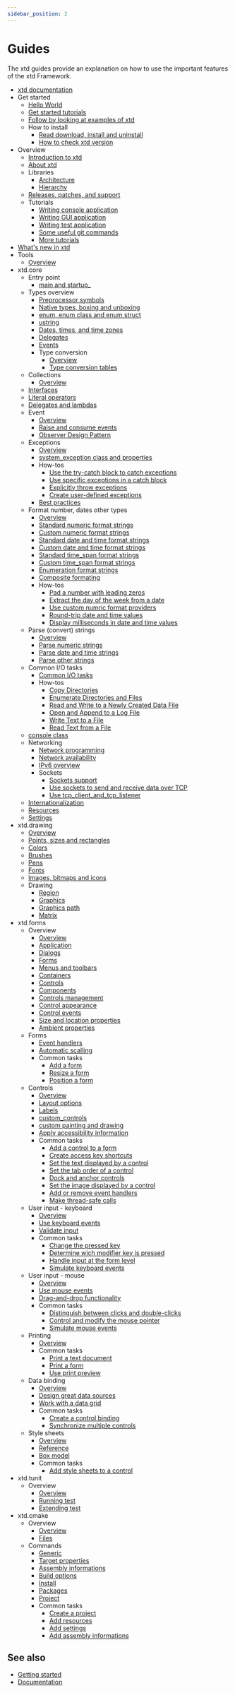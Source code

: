 ```yaml
---
sidebar_position: 2
---
```


# Guides


The xtd guides provide an explanation on how to use the important features of the xtd Framework. 

* [xtd documentation](/docs/documentation/Guides/xtd_documentation)
* Get started
  * [Hello World](/docs/documentation/Guides/Get%20started/hello_world)
  * [Get started tutorials](/docs/documentation/Guides/Overview/Tutorials)
  * [Follow by looking at examples of xtd](https://github.com/gammasoft71/xtd/blob/master/examples/README.md)
  * How to install
    * [Read download, install and uninstall](/docs/downloads)
    * [How to check xtd version](/docs/documentation/Guides/Get%20started/How%20to%20install/check_version)
* Overview
  * [Introduction to xtd](/docs/documentation/Guides/Overview/introduction_to_xtd)
  * [About xtd](/docs/documentation/Guides/Overview/xtd_explanations)
  * Libraries
    * [Architecture](/docs/documentation/Guides/Overview/Libraries/architecture)
    * [Hierarchy](/docs/documentation/Guides/Overview/Libraries/hierarchy)
  * [Releases, patches, and support](/docs/documentation/Guides/Overview/release_patches_and_support)
  * Tutorials
    * [Writing console application](/docs/documentation/Guides/Overview/Tutorials/writing_applicaion_console)
    * [Writing GUI application](/docs/documentation/Guides/Overview/Tutorials/writing_applicaion_gui)
    * [Writing test application](/docs/documentation/Guides/Overview/Tutorials/writing_applicaion_test)
    * [Some useful git commands](/docs/documentation/Guides/Overview/Tutorials/git)
    * [More tutorials](/docs/documentation/Guides/Overview/Tutorials)
* [What's new in xtd](/docs/news)
* Tools
  * [Overview](/docs/documentation/Guides/Tools)
* xtd.core
  * Entry point
    * [main and startup_](/docs/documentation/Guides/xtd.core/Entry%20point/main_and_startup)
  * Types overview
    * [Preprocessor symbols](/docs/documentation/Guides/xtd.core/Types%20overview/preprocessor_symbols)
    * [Native types, boxing and unboxing](/docs/documentation/Guides/xtd.core/Types%20overview/types)
    * [enum, enum class and enum struct](/docs/documentation/Guides/xtd.core/Types%20overview/enum_class)
    * [ustring](/docs/documentation/Guides/xtd.core/Types%20overview/ustring)
    * [Dates, times, and time zones](/docs/documentation/Guides/xtd.core/Types%20overview/date_time)
    * [Delegates](/docs/documentation/Guides/xtd.core/Types%20overview/delegates)
    * [Events](/docs/documentation/Guides/xtd.core/Types%20overview/events)
    * Type conversion
      * [Overview](/docs/documentation/Guides/xtd.core/Types%20overview/Type%20conversion/overview)
      * [Type conversion tables](/docs/documentation/Guides/xtd.core/Types%20overview/Type%20conversion/type_conversion_tables)
  * Collections
    * [Overview](/docs/documentation/Guides/xtd.core/Collections/overview)
  * [Interfaces](/docs/documentation/Guides/xtd.core/interfaces)
  * [Literal operators](/docs/documentation/Guides/xtd.core/literal_operators)
  * [Delegates and lambdas](/docs/documentation/Guides/xtd.core/delegates_and_lambdas)
  * Event
    * [Overview](/docs/documentation/Guides/xtd.core/Events/overview)
    * [Raise and consume events](/docs/documentation/Guides/xtd.core/Events/raise_and_consume_events)
    * [Observer Design Pattern](/docs/documentation/Guides/xtd.core/Events/observer_design_pattern)
  * Exceptions
    * [Overview](/docs/documentation/Guides/xtd.core/Exceptions/overview)
    * [system_exception class and properties](/docs/documentation/Guides/xtd.core/Exceptions/system_exception_class_and_propertiesw)
    * How-tos
      * [Use the try-catch block to catch exceptions](/docs/documentation/Guides/xtd.core/Exceptions/How-tos/exceptions_try_catch)
      * [Use specific exceptions in a catch block](/docs/documentation/Guides/xtd.core/Exceptions/How-tos/exceptions_use_specific_exceptions)
      * [Explicitly throw exceptions](/docs/documentation/Guides/xtd.core/Exceptions/How-tos/explicitly_throw_exception)
      * [Create user-defined exceptions](/docs/documentation/Guides/xtd.core/Exceptions/How-tos/create_user_defined_exceptions)
    * [Best practices](/docs/documentation/Guides/xtd.core/Exceptions/exceptions_best_practices)
  * Format number, dates other types
    * [Overview](/docs/documentation/Guides/xtd.core/Format%20number%20dates%20other%20types/overview)
    * [Standard numeric format strings](/docs/documentation/Guides/xtd.core/Format%20number%20dates%20other%20types/standard_numeric_format_strings)
    * [Custom numeric format strings](/docs/documentation/Guides/xtd.core/Format%20number%20dates%20other%20types/custom_numeric_format_strings)
    * [Standard date and time format strings](/docs/documentation/Guides/xtd.core/Format%20number%20dates%20other%20types/standard_date_and_time_format_strings)
    * [Custom date and time format strings](/docs/documentation/Guides/xtd.core/Format%20number%20dates%20other%20types/custom_date_and_time_format_strings)
    * [Standard time_span format strings](/docs/documentation/Guides/xtd.core/Format%20number%20dates%20other%20types/standard_time_span_format_strings)
    * [Custom time_span format strings](/docs/documentation/Guides/xtd.core/Format%20number%20dates%20other%20types/custom_time_span_format_strings)
    * [Enumeration format strings](/docs/documentation/Guides/xtd.core/Format%20number%20dates%20other%20types/enumeration_format_strings)
    * [Composite formating](/docs/documentation/Guides/xtd.core/Format%20number%20dates%20other%20types/composite_formating)
    * How-tos
      * [Pad a number with leading zeros](/docs/documentation/Guides/xtd.core/Format%20number%20dates%20other%20types/How-tos/pad_a_number_with_leading_zeros)
      * [Extract the day of the week from a date](/docs/documentation/Guides/xtd.core/Format%20number%20dates%20other%20types/How-tos/extract_the_day_of_the_week_from_date)
      * [Use custom numric format providers](/docs/documentation/Guides/xtd.core/Format%20number%20dates%20other%20types/How-tos/use_custom_numeric_format_providers)
      * [Round-trip date and time values](/docs/documentation/Guides/xtd.core/Format%20number%20dates%20other%20types/How-tos/round_trip_date_and_time_values)
      * [Display milliseconds in date and time values](/docs/documentation/Guides/xtd.core/Format%20number%20dates%20other%20types/How-tos/display_milliseconds_in_date_and_time_values)
  * Parse (convert) strings
    * [Overview](/docs/documentation/Guides/xtd.core/Parse/overview)
    * [Parse numeric strings](/docs/documentation/Guides/xtd.core/Parse/numeric_strings)
    * [Parse date and time strings](/docs/documentation/Guides/xtd.core/Parse/date_and_time_strings)
    * [Parse other strings](/docs/documentation/Guides/xtd.core/Parse/other_strings)
  * Common I/O tasks
    * [Common I/O tasks​](/docs/documentation/Guides/xtd.core/Common%20I%3AO%20tasks)
    * How-tos
      * [Copy Directories](/docs/documentation/Guides/xtd.core/Common%20I%3AO%20tasks/How-tos/copy_directories)
      * [Enumerate Directories and Files](/docs/documentation/Guides/xtd.core/Common%20I%3AO%20tasks/How-tos/enumerate_directories_and_files)
      * [Read and Write to a Newly Created Data File](/docs/documentation/Guides/xtd.core/Common%20I%3AO%20tasks/How-tos/read_and_write_to_a_newly_created_data_file)
      * [Open and Append to a Log File](/docs/documentation/Guides/xtd.core/Common%20I%3AO%20tasks/How-tos/open_and_append_to_a_log_file)
      * [Write Text to a File](/docs/documentation/Guides/xtd.core/Common%20I%3AO%20tasks/How-tos/write_text_to_a_file)
      * [Read Text from a File](/docs/documentation/Guides/xtd.core/Common%20I%3AO%20tasks/How-tos/read_text_from_a_file)
  * [console class](/docs/documentation/Guides/xtd.core/console_class)
  * Networking
    * [Network programming](/docs/documentation/Guides/xtd.core/Networking/network_programming)
    * [Network availability](/docs/documentation/Guides/xtd.core/Networking/network_pavailability)
    * [IPv6 overview](/docs/documentation/Guides/xtd.core/Networking/ipv6_overview)
    * Sockets
      * [Sockets support](/docs/documentation/Guides/xtd.core/Networking/Sockets/sockets_support)
      * [Use sockets to send and receive data over TCP](/docs/documentation/Guides/xtd.core/Networking/Sockets/sockets_tcp)
      * [Use tcp_client_and_tcp_listener](/docs/documentation/Guides/xtd.core/Networking/Sockets/tcp_client_and_tcp_listener)
  * [Internationalization](/docs/documentation/Guides/xtd.core/internationalization)
  * [Resources](/docs/documentation/Guides/xtd.core/resources)
  * [Settings](/docs/documentation/Guides/xtd.core/settings)
* xtd.drawing
  * [Overview](/docs/documentation/Guides/xtd.drawing/drawing)
  * [Points, sizes and rectangles](/docs/documentation/Guides/xtd.drawing/points_sizes_and_rectangles)
  * [Colors](/docs/documentation/Guides/xtd.drawing/colors)
  * [Brushes](/docs/documentation/Guides/xtd.drawing/brushes)
  * [Pens](/docs/documentation/Guides/xtd.drawing/pens)
  * [Fonts](/docs/documentation/Guides/xtd.drawing/fonts)
  * [Images, bitmaps and icons](/docs/documentation/Guides/xtd.drawing/images)
  * Drawing
    * [Region](/docs/documentation/Guides/xtd.drawing/Drawing/region)
    * [Graphics](/docs/documentation/Guides/xtd.drawing/Drawing/graphics)
    * [Graphics path](/docs/documentation/Guides/xtd.drawing/Drawing/graphics_path)
    * [Matrix](/docs/documentation/Guides/xtd.drawing/Drawing/matrix)
* xtd.forms
  * Overview
    * [Overview](xtd_forms_explanations.md)
    * [Application](application_overview.md)
    * [Dialogs](dialogs.md)
    * [Forms](forms.md)
    * [Menus and toolbars](menus_and_toolbars.md)
    * [Containers](containers.md)
    * [Controls](controls.md)
    * [Components](components.md)
    * [Controls management](controls_management.md)
    * [Control appearance](control_appearance.md)
    * [Control events](control_events.md)
    * [Size and location properties](size_and_location_properties.md)
    * [Ambient properties](ambient_properties.md)
  * Forms
    * [Event handlers](event_handlers.md)
    * [Automatic scalling](automatic_scalling.md)
    * Common tasks
      * [Add a form](add_a_form.md)
      * [Resize a form](resize_a_form.md)
      * [Position a form](resize_a_form.md)
  * Controls
    * [Overview](controls_overview.md)
    * [Layout options](position_and_layout_of_controls.md)
    * [Labels](labels.md)
    * [custom_controls](custom_controls.md)
    * [custom painting and drawing](custom_painting_and_drawing.md)
    * [Apply accessibility information](apply_accessibility_information.md)
    * Common tasks
      * [Add a control to a form](add_a_control_to_a_form.md)
      * [Create access key shortcuts](create_access_key_shortcuts.md)
      * [Set the text displayed by a control](set_the_text_displayed_by_a_control.md)
      * [Set the tab order of a control](set_the_tab_order_of_a_control.md)
      * [Dock and anchor controls](dock_and_anchor_controls.md)
      * [Set the image displayed by a control](set_the_image_displayed_by_a_control.md)
      * [Add or remove event handlers](add_or_remove_event_handlers.md)
      * [Make thread-safe calls](thread_safe_control_call.md)
  * User input - keyboard
    * [Overview](keybord_overview.md)
    * [Use keyboard events](use_keyboard_events.md)
    * [Validate input](validate_input.md)
    * Common tasks
      * [Change the pressed key](change_the_pressed_key.md)
      * [Determine wich modifier key is pressed](determine_wich_modifier_key_is_pressed.md)
      * [Handle input at the form level](handle_input_at_the_form_level.md)
      * [Simulate keyboard events](simulate_keyboard_events.md)
  * User input - mouse
    * [Overview](mouse_overview.md)
    * [Use mouse events](use_mouse_events.md)
    * [Drag-and-drop functionality](drag_and_drop_functionality.md)
    * Common tasks
      * [Distinguish between clicks and double-clicks](distinguish_between_clicks_and_double_clicks.md)
      * [Control and modify the mouse pointer](control_and_modify_the_mouse_pointer.md)
      * [Simulate mouse events](simulate_mouse_events.md)
  * Printing
    * [Overview](printing_overview.md)
    * Common tasks
      * [Print a text document](print_a_text_document.md)
      * [Print a form](print_a_form.md)
      * [Use print preview](use_print_preview.md)
  * Data binding
    * [Overview](data_binding_overview.md)
    * [Design great data sources](design_great_data_sources.md)
    * [Work with a data grid](work_with_a_data_grid.md)
    * Common tasks
      * [Create a control binding](create_a_control_binding.md)    
      * [Synchronize multiple controls](synchronize_multiple_controls.md)    
  * Style sheets
    * [Overview](/docs/documentation/Guides/xtd.forms/Style%20sheets/style_sheets_overview)
    * [Reference](/docs/documentation/Guides/xtd.forms/Style%20sheets/style_sheets_reference)
    * [Box model](/docs/documentation/Guides/xtd.forms/Style%20sheets/style_sheets_box_model)
    * Common tasks
      * [Add style sheets to a control](add_style_sheets_to_a_control.md)
* xtd.tunit
  * Overview
    * [Overview](/docs/documentation/Guides/xtd.cmake/Overview)
    * [Running test](writing_applicaion_running_test.md)
    * [Extending test](writing_applicaion_extending_test.md)
* xtd.cmake
  * Overview
    * [Overview](/docs/documentation/Guides/xtd.cmake/Overview)
    * [Files](cmake_files.md)      
  * Commands
    * [Generic](cmake_generic_commands.md)
    * [Target properties](cmake_target_properties_commands.md)
    * [Assembly informations](cmake_assembly_informations_commands.md)
    * [Build options](cmake_build_options_commands.md)
    * [Install](cmake_install_commands.md)
    * [Packages](cmake_packages_commands.md)
    * [Project](cmake_project_commands.md)
    * Common tasks
      * [Create a project](cmake_create_project.md)
      * [Add resources](cmake_add_resources.md)
      * [Add settings](cmake_add_settings.md)
      * [Add assembly informations](cmake_add_assembly_information.md)

## See also

* [Getting started](/docs/documentation/getting_started)
* [Documentation](/docs/documentation)
